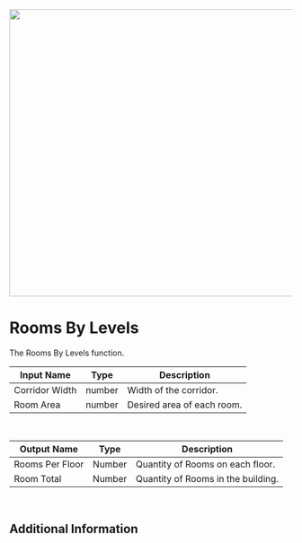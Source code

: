 <img src="preview.png" width="512">

# Rooms By Levels

The Rooms By Levels function.

|Input Name|Type|Description|
|---|---|---|
|Corridor Width|number|Width of the corridor.|
|Room Area|number|Desired area of each room.|


<br>

|Output Name|Type|Description|
|---|---|---|
|Rooms Per Floor|Number|Quantity of Rooms on each floor.|
|Room Total|Number|Quantity of Rooms in the building.|


<br>

## Additional Information
